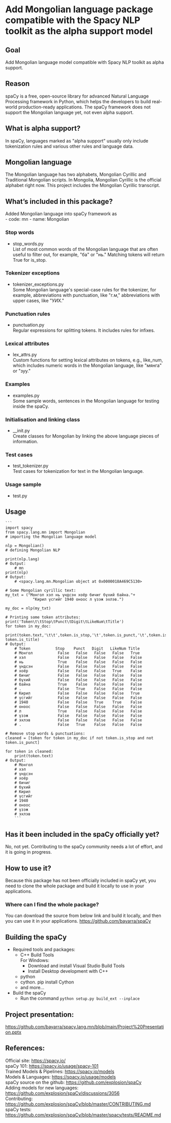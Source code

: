 # Add Mongolian language package compatible with the Spacy NLP toolkit as the alpha support model

## Goal
Add Mongolian language model compatible with Spacy NLP toolkit as alpha support. 
## Reason
spaCy is a free, open-source library for advanced Natural Language Processing framework in Python, which helps the developers to build real-world production-ready applications. The spaCy framework does not support the Mongolian language yet, not even alpha support. 
## What is alpha support?
In spaCy, languages marked as "alpha support" usually only include tokenization rules and various other rules and language data.

## Mongolian language
The Mongolian language has two alphabets, Mongolian Cyrillic and Traditional Mongolian scripts. In Mongolia, Mongolian Cyrillic is the official alphabet right now. This project includes the Mongolian Cyrillic transcript. 

## What’s included in this package?
Added Mongolian language into spaCy framework as  
    - code: mn
    - name: Mongolian

### Stop words
- stop_words.py  
List of most common words of the Mongolian language that are often useful to filter out, for example, "ба" or "нь." Matching tokens will return True for is_stop.
### Tokenizer exceptions
- tokenizer_exceptions.py  
Some Mongolian language's special-case rules for the tokenizer, for example, abbreviations with punctuation, like "г.м," abbreviations with upper cases, like "УИХ."
### Punctuation rules
- punctuation.py  
Regular expressions for splitting tokens. It includes rules for infixes.
### Lexical attributes
- lex_attrs.py  
Custom functions for setting lexical attributes on tokens, e.g., like_num, which includes numeric words in the Mongolian language, like "мянга" or "зуу."
### Examples
- examples.py  
Some sample words, sentences in the Mongolian language for testing inside the spaCy.
### Initialisation and linking class
- __init.py  
Create classes for Mongolian by linking the above language pieces of information. 

### Test cases
- test_tokenizer.py  
Test cases for tokenization for text in the Mongolian language.

### Usage sample
- test.py  

## Usage
    ```
    import spacy
    from spacy.lang.mn import Mongolian
    # importing the Mongolian language model

    nlp = Mongolian()
    # defining Mongolian NLP

    print(nlp.lang) 
    # Output:
        # mn
    print(nlp) 
    # Output:
        # <spacy.lang.mn.Mongolian object at 0x0000018A469C5130>

    # Some Mongolian cyrillic text:
    my_txt = ("Монгол хэл нь үндсэн хоёр бичиг бүхий байна."+
                "Кирил үсгийг 1940 оноос л үзэж эхлэв.")

    my_doc = nlp(my_txt)

    # Printing some token attributes:
    print('Token\t\tStop\tPunct\tDigit\tLikeNum\tTitle')
    for token in my_doc:
        print(token.text,'\t\t',token.is_stop,'\t',token.is_punct,'\t',token.is_digit,'\t',token.like_num,'\t', token.is_title)
    # Output:
        # Token           Stop    Punct   Digit   LikeNum Title
        # Монгол           False   False   False   False   True
        # хэл              False   False   False   False   False
        # нь               True    False   False   False   False
        # үндсэн           False   False   False   False   False
        # хоёр             False   False   False   True    False
        # бичиг            False   False   False   False   False
        # бүхий            False   False   False   False   False
        # байна            True    False   False   False   False
        # .                False   True    False   False   False
        # Кирил            False   False   False   False   True
        # үсгийг           False   False   False   False   False
        # 1940             False   False   True    True    False
        # оноос            False   False   False   False   False
        # л                True    False   False   False   False
        # үзэж             False   False   False   False   False
        # эхлэв            False   False   False   False   False
        # .                False   True    False   False   False

    # Remove stop words & punctuations:
    cleaned = [token for token in my_doc if not token.is_stop and not token.is_punct]

    for token in cleaned:
        print(token.text)
    # Output:
        # Монгол
        # хэл
        # үндсэн
        # хоёр
        # бичиг
        # бүхий
        # Кирил
        # үсгийг
        # 1940
        # оноос
        # үзэж
        # эхлэв
        ```

## Has it been included in the spaCy officially yet?
No, not yet. Contributing to the spaCy community needs a lot of effort, and it is going in progress. 

## How to use it?
Because this package has not been officially included in spaCy yet, you need to clone the whole package and build it locally to use in your applications. 

### Where can I find the whole package?
You can download the source from below link and build it locally, and then you can use it in your applications. 
    https://github.com/bayarra/spaCy

## Building the spaCy
- Required tools and packages:
    - C++ Build Tools  
        For Windows:
        - Download and install Visual Studio Build Tools
        - Install Desktop development with C++
    - python
    - cython. pip install Cython
    - and more...
- Build the spaCy  
    - Run the command `python setup.py build_ext --inplace`

## Project presentation:
https://github.com/bayarra/spacy.lang.mn/blob/main/Project%20Presentation.pptx

## References:
Official site: https://spacy.io/  
spaCy 101: https://spacy.io/usage/spacy-101  
Trained Models & Pipelines: https://spacy.io/models  
Models & Languages: https://spacy.io/usage/models  
spaCy source on the github: https://github.com/explosion/spaCy  
Adding models for new languages: https://github.com/explosion/spaCy/discussions/3056  
Contributing: https://github.com/explosion/spaCy/blob/master/CONTRIBUTING.md  
spaCy tests: https://github.com/explosion/spaCy/blob/master/spacy/tests/README.md  